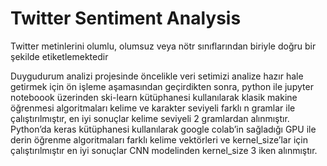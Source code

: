 # Twitter Sentiment Analysis
Twitter metinlerini olumlu, olumsuz veya nötr sınıflarından biriyle doğru bir şekilde etiketlemektedir

Duygudurum analizi projesinde öncelikle veri setimizi analize hazır hale getirmek için ön işleme aşamasından geçirdikten sonra, python ile jupyter noteboook üzerinden ski-learn kütüphanesi kullanılarak klasik makine öğrenmesi algoritmaları kelime ve karakter seviyeli farklı n gramlar ile çalıştırılmıştır, en iyi sonuçlar kelime seviyeli 2 gramlardan alınmıştır. Python’da keras kütüphanesi kullanılarak google colab’in sağladığı GPU ile derin öğrenme algoritmaları farklı kelime vektörleri ve kernel_size’lar için çalıştırılmıştır en iyi sonuçlar CNN modelinden kernel_size 3 iken alınmıştır.
